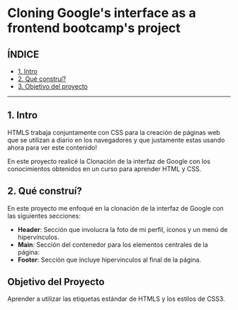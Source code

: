 # Cloning Google's interface as a frontend bootcamp's project

## ÍNDICE

* [1. Intro](https://github.com/na323/cloning-googles-interface-as-a-frontend-bootcamps-project/blob/main/README.md#1-intro)
* [2. Qué construí?](#)
* [3. Objetivo del proyecto](#)

*****

## 1. Intro
HTMLS trabaja conjuntamente con CSS para la creación de páginas web que se utilizan a diario en los navegadores y que justamente estas usando ahora para ver este contenido! 

En este proyecto realicé la Clonación de la interfaz de Google con los conocimientos obtenidos en un curso para aprender HTML y CSS.

## 2. Qué construí?
En este proyecto me enfoqué en la clonación de la interfaz de Google con las siguientes secciones:
* **Header**: Sección que involucra la foto de mi perfil, íconos y un menú de hipervínculos.
*  **Main**: Sección del contenedor para los elementos centrales de la página:
*  **Footer**: Sección que incluye hipervinculos al final de la página.

## Objetivo del Proyecto
Aprender a utilizar las etiquetas estándar de HTMLS y los estilos de CSS3.

